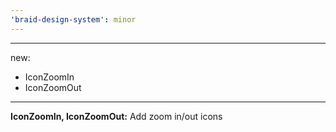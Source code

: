 ```yaml
---
'braid-design-system': minor
---
```


---
new:
  - IconZoomIn
  - IconZoomOut
---

**IconZoomIn, IconZoomOut:** Add zoom in/out icons
